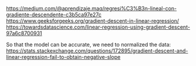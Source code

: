 https://medium.com/@aprendizaje.maq/regresi%C3%B3n-lineal-con-gradiente-descendente-c3b5ca97e27c
https://www.geeksforgeeks.org/gradient-descent-in-linear-regression/
https://towardsdatascience.com/linear-regression-using-gradient-descent-97a6c8700931

So that the model can be accurate, we need to normalized the data:
https://stats.stackexchange.com/questions/172895/gradient-descent-and-linear-regression-fail-to-obtain-negative-slope
